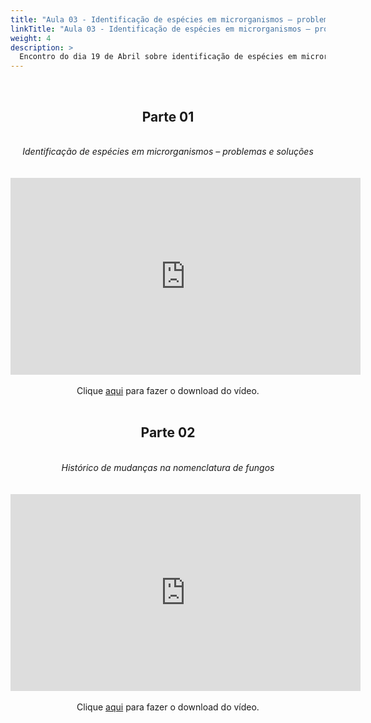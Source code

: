 ```yaml
---
title: "Aula 03 - Identificação de espécies em microrganismos – problemas e soluções"
linkTitle: "Aula 03 - Identificação de espécies em microrganismos – problemas e soluções"
weight: 4
description: >
  Encontro do dia 19 de Abril sobre identificação de espécies em microrganismos – problemas e soluções, e histórico de mudanças na nomenclatura de fungos
---
```


<br>
<div align="center">
<h2>Parte 01</h2>
<br>
<i>Identificação de espécies em microrganismos – problemas e soluções</i>
<br><br><br>
<iframe width="560" height="315" src="https://www.youtube.com/embed/Pa7bPtCuDNo" frameborder="0" allow="accelerometer; autoplay; clipboard-write; encrypted-media; gyroscope; picture-in-picture" allowfullscreen></iframe>
<br><br>
Clique <a href="https://photos.app.goo.gl/u3gSGnhiMhUducAj7">aqui</a> para fazer o download do vídeo.
<br><br>

<h2>Parte 02</h2>
<br>
<i>Histórico de mudanças na nomenclatura de fungos</i>
<br><br><br>
<iframe width="560" height="315" src="https://www.youtube.com/embed/jN1IWovn0JM" frameborder="0" allow="accelerometer; autoplay; clipboard-write; encrypted-media; gyroscope; picture-in-picture" allowfullscreen></iframe>
<br><br>
Clique <a href="https://photos.app.goo.gl/zidUchi1agBwEsPp8">aqui</a> para fazer o download do vídeo.
<br><br>

</div>
